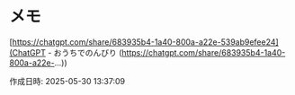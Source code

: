 # メモ

[https://chatgpt.com/share/683935b4-1a40-800a-a22e-539ab9efee24](ChatGPT - おうちでのんびり (https://chatgpt.com/share/683935b4-1a40-800a-a22e-...))

作成日時: 2025-05-30 13:37:09